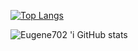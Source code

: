 [![Top Langs](https://github-readme-stats.vercel.app/api/top-langs/?username=Eugene702&layout=compact)](https://github.com/Eugene702/github-readme-stats)

![Eugene702 'i GitHub stats](https://github-readme-stats.vercel.app/api?username=Eugene702&show_icons=true)
